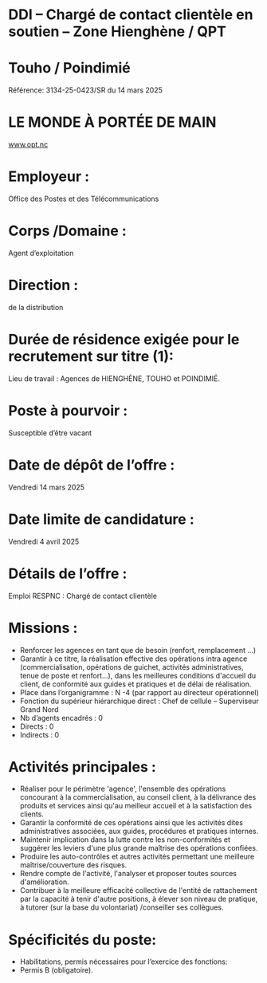 # DDI – Chargé de contact clientèle en soutien – Zone Hienghène / QPT

# Touho / Poindimié

Référence: 3134-25-0423/SR du 14 mars 2025

# LE MONDE À PORTÉE DE MAIN

www.opt.nc

# Employeur :

Office des Postes et des Télécommunications

# Corps /Domaine :

Agent d’exploitation

# Direction :

de la distribution

# Durée de résidence exigée pour le recrutement sur titre (1):

Lieu de travail : Agences de HIENGHÈNE, TOUHO et POINDIMIÉ.

# Poste à pourvoir :

Susceptible d’être vacant

# Date de dépôt de l’offre :

Vendredi 14 mars 2025

# Date limite de candidature :

Vendredi 4 avril 2025

# Détails de l’offre :

Emploi RESPNC : Chargé de contact clientèle

# Missions :

- Renforcer les agences en tant que de besoin (renfort, remplacement ...)
- Garantir à ce titre, la réalisation effective des opérations intra agence (commercialisation, opérations de guichet, activités administratives, tenue de poste et renfort…), dans les meilleures conditions d'accueil du client, de conformité aux guides et pratiques et de délai de réalisation.
- Place dans l’organigramme : N -4 (par rapport au directeur opérationnel)
- Fonction du supérieur hiérarchique direct : Chef de cellule – Superviseur Grand Nord
- Nb d’agents encadrés : 0
- Directs : 0
- Indirects : 0

# Activités principales :

- Réaliser pour le périmètre 'agence', l'ensemble des opérations concourant à la commercialisation, au conseil client, à la délivrance des produits et services ainsi qu'au meilleur accueil et à la satisfaction des clients.
- Garantir la conformité de ces opérations ainsi que les activités dites administratives associées, aux guides, procédures et pratiques internes.
- Maintenir implication dans la lutte contre les non-conformités et suggérer les leviers d'une plus grande maîtrise des opérations confiées.
- Produire les auto-contrôles et autres activités permettant une meilleure maîtrise/couverture des risques.
- Rendre compte de l'activité, l'analyser et proposer toutes sources d'amélioration.
- Contribuer à la meilleure efficacité collective de l'entité de rattachement par la capacité à tenir d'autre positions, à élever son niveau de pratique, à tutorer (sur la base du volontariat) /conseiller ses collègues.

# Spécificités du poste:

- Habilitations, permis nécessaires pour l’exercice des fonctions:
- Permis B (obligatoire).